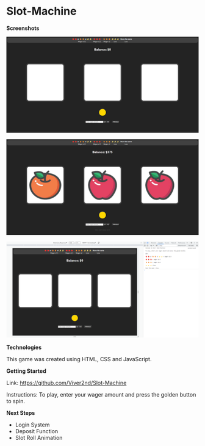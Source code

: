 # Slot-Machine

**Screenshots**

![Alt text](images/image.png)

![Alt text](images/image-1.png)

![Alt text](images/image-2.png)

**Technologies**

This game was created using HTML, CSS and JavaScript.

**Getting Started**

Link:
https://github.com/Viver2nd/Slot-Machine

Instructions:
To play, enter your wager amount and press the golden button to spin.

**Next Steps**
- Login System
- Deposit Function
- Slot Roll Animation